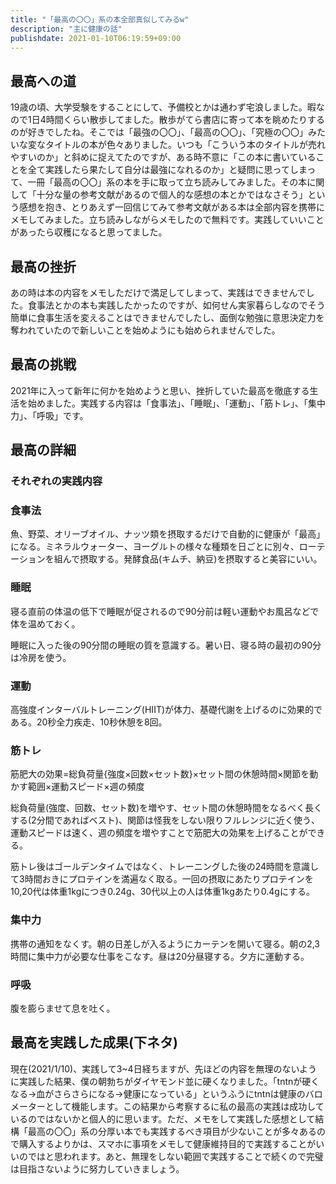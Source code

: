 ```yaml
---
title: "「最高の〇〇」系の本全部真似してみるw"
description: "主に健康の話"
publishdate: 2021-01-10T06:19:59+09:00
---
```

## 最高への道
19歳の頃、大学受験をすることにして、予備校とかは通わず宅浪しました。暇なので1日4時間くらい散歩してました。散歩がてら書店に寄って本を眺めたりするのが好きでしたね。そこでは「最強の〇〇」、「最高の〇〇」、「究極の〇〇」みたいな変なタイトルの本が色々ありました。いつも「こういう本のタイトルが売れやすいのか」と斜めに捉えてたのですが、ある時不意に「この本に書いていることを全て実践したら果たして自分は最強になれるのか」と疑問に思ってしまって、一冊「最高の〇〇」系の本を手に取って立ち読みしてみました。その本に関して「十分な量の参考文献があるので個人的な感想の本とかではなさそう」という感想を抱き、とりあえず一回信じてみて参考文献がある本は全部内容を携帯にメモしてみました。立ち読みしながらメモしたので無料です。実践していいことがあったら収穫になると思ってました。

## 最高の挫折
あの時は本の内容をメモしただけで満足してしまって、実践はできませんでした。食事法とかの本も実践したかったのですが、如何せん実家暮らしなのでそう簡単に食事生活を変えることはできませんでしたし、面倒な勉強に意思決定力を奪われていたので新しいことを始めようにも始められませんでした。

## 最高の挑戦
2021年に入って新年に何かを始めようと思い、挫折していた最高を徹底する生活を始めました。実践する内容は「食事法」、「睡眠」、「運動」、「筋トレ」、「集中力」、「呼吸」です。

## 最高の詳細

### それぞれの実践内容

### 食事法
魚、野菜、オリーブオイル、ナッツ類を摂取するだけで自動的に健康が「最高」になる。ミネラルウォーター、ヨーグルトの様々な種類を日ごとに別々、ローテーションを組んで摂取する。発酵食品(キムチ、納豆)を摂取すると美容にいい。

### 睡眠
寝る直前の体温の低下で睡眠が促されるので90分前は軽い運動やお風呂などで体を温めておく。

睡眠に入った後の90分間の睡眠の質を意識する。暑い日、寝る時の最初の90分は冷房を使う。

### 運動
高強度インターバルトレーニング(HIIT)が体力、基礎代謝を上げるのに効果的である。20秒全力疾走、10秒休憩を8回。

### 筋トレ
筋肥大の効果=総負荷量{強度×回数×セット数}×セット間の休憩時間×関節を動かす範囲×運動スピード×週の頻度

総負荷量(強度、回数、セット数)を増やす、セット間の休憩時間をなるべく長くする(2分間であればベスト)、関節は怪我をしない限りフルレンジに近く使う、運動スピードは速く、週の頻度を増やすことで筋肥大の効果を上げることができる。

筋トレ後はゴールデンタイムではなく、トレーニングした後の24時間を意識して3時間おきにプロテインを満遍なく取る。一回の摂取にあたりプロテインを10,20代は体重1kgにつき0.24g、30代以上の人は体重1kgあたり0.4gにする。

### 集中力
携帯の通知をなくす。朝の日差しが入るようにカーテンを開いて寝る。朝の2,3時間に集中力が必要な仕事をこなす。昼は20分昼寝する。夕方に運動する。

### 呼吸
腹を膨らませて息を吐く。

## 最高を実践した成果(下ネタ)
現在(2021/1/10)、実践して3~4日経ちますが、先ほどの内容を無理のないように実践した結果、僕の朝勃ちがダイヤモンド並に硬くなりました。「tntnが硬くなる->血がさらさらになる->健康になっている」というふうにtntnは健康のバロメーターとして機能します。この結果から考察するに私の最高の実践は成功しているのではないかと個人的に思います。ただ、メモをして実践した感想として結構「最高の〇〇」系の分厚い本でも実践するべき項目が少ないことが多々あるので購入するよりかは、スマホに事項をメモして健康維持目的で実践することがいいのではと思われます。あと、無理をしない範囲で実践することで続くので完璧は目指さないように努力していきましょう。
